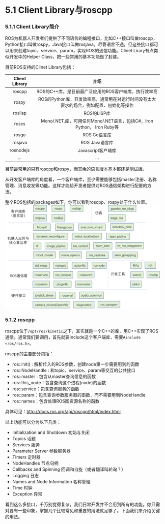 # 5.1 Client Library与roscpp

### 5.1.1 Client Library简介
ROS为机器人开发者们提供了不同语言的编程接口，比如C++接口叫做roscpp，Python接口叫做rospy，Java接口叫做rosjava。尽管语言不通，但这些接口都可以用来创建topic、service、param，实现ROS的通信功能。Clinet Lirary有点类似开发中的Helper Class，把一些常用的基本功能做了封装。

目前ROS支持的Clinet Library包括：

|   Client Library    | 介绍 |
| :------:   | :------:           |
| roscpp               | ROS的C++库，是目前最广泛应用的ROS客户端库，执行效率高 |
| rospy   |  ROS的Python库，开发效率高，通常用在对运行时间没有太大要求的场合，例如配置、初始化等操作  |
| roslisp   |  ROS的LISP库 |
| roscs    | Mono/.NET.库，可用任何Mono/.NET语言，包括C#，Iron Python， Iron Ruby等|
| rosgo    | ROS Go语言库|
| rosjava    |  ROS Java语言库|
| rosnodejs   | Javascript客户端库|
| ...    |  ...|

目前最常用的只有roscpp和rospy，而其余的语言版本基本都还是测试版。

从开发客户端库的角度看，一个客户端库，至少需要能够包括master注册、名称管理、消息收发等功能。这样才能给开发者提供对ROS通信架构进行配置的方法。

整个ROS包括的packages如下，你可以看到roscpp、rospy处于什么位置。
![](/pics/ros_pkgs.png)

### 5.1.2 roscpp
roscpp位于`/opt/ros/kinetic`之下，其实就是一个C++的库，用C++实现了ROS通信。通常我们要调用，首先就要include这个客户端库，需要`#include <ros/ros.h>`。

roscpp的主要部分包括：
* ros::init() : 解析传入的ROS参数，创建node第一步需要用到的函数
* ros::NodeHandle : 和topic、service、param等交互的公共接口
* ros::master : 包含从master查询信息的函数
* ros::this_node：包含查询这个进程(node)的函数
* ros::service：包含查询服务的函数
* ros::param：包含查询参数服务器的函数，而不需要用到NodeHandle
* ros::names：包含处理ROS图资源名称的函数

具体可见：http://docs.ros.org/api/roscpp/html/index.html

以上功能可以分为以下几类：
* Initialization and Shutdown  初始与关闭
* Topics   话题
* Services   服务
* Parameter Server  参数服务器 
* Timers   定时器
* NodeHandles    节点句柄
* Callbacks and Spinning   回调和自旋（或者翻译叫轮询？）
* Logging  日志
* Names and Node Information  名称管理
* Time   时钟
* Exception  异常

看到这么多接口，千万别觉得复杂，我们日常开发并不会用到所有的功能，你只需对要有一些印象，掌握几个比较常见和重要的用法就足够了。下面我们来介绍关键的用法。